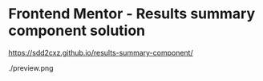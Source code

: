 # Frontend Mentor - Results summary component solution

https://sdd2cxz.github.io/results-summary-component/

./preview.png